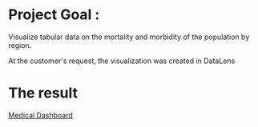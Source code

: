 # Project Goal : 

Visualize tabular data on the mortality and morbidity of the population by region.


At the customer's request, the visualization was created in DataLens


 # The result  
 [Medical Dashboard](https://datalens.yandex/tl5olpaxtzyeh?tab=DK)




